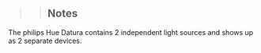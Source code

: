 <!-- Notes BEGIN -->
>> ## Notes
The philips Hue Datura contains 2 independent light sources and shows up as 2 separate devices.
>> <!-- Notes END -->